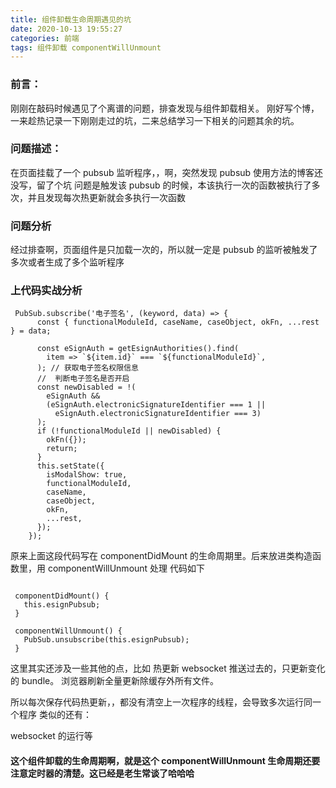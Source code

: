 ```yaml
---
title: 组件卸载生命周期遇见的坑
date: 2020-10-13 19:55:27
categories: 前端
tags: 组件卸载 componentWillUnmount
---
```


### 前言：

刚刚在敲码时候遇见了个离谱的问题，排查发现与组件卸载相关。
刚好写个博，一来趁热记录一下刚刚走过的坑，二来总结学习一下相关的问题其余的坑。

### 问题描述：

在页面挂载了一个 pubsub 监听程序，，啊，突然发现 pubsub 使用方法的博客还没写，留了个坑
问题是触发该 pubsub 的时候，本该执行一次的函数被执行了多次，并且发现每次热更新就会多执行一次函数

### 问题分析

经过排查啊，页面组件是只加载一次的，所以就一定是 pubsub 的监听被触发了多次或者生成了多个监听程序

### 上代码实战分析

```
 PubSub.subscribe('电子签名', (keyword, data) => {
      const { functionalModuleId, caseName, caseObject, okFn, ...rest } = data;

      const eSignAuth = getEsignAuthorities().find(
        item => `${item.id}` === `${functionalModuleId}`,
      ); // 获取电子签名权限信息
      //  判断电子签名是否开启
      const newDisabled = !(
        eSignAuth &&
        (eSignAuth.electronicSignatureIdentifier === 1 ||
          eSignAuth.electronicSignatureIdentifier === 3)
      );
      if (!functionalModuleId || newDisabled) {
        okFn({});
        return;
      }
      this.setState({
        isModalShow: true,
        functionalModuleId,
        caseName,
        caseObject,
        okFn,
        ...rest,
      });
    });

```

原来上面这段代码写在 componentDidMount 的生命周期里。后来放进类构造函数里，用 componentWillUnmount 处理
代码如下

```

 componentDidMount() {
   this.esignPubsub;
 }

 componentWillUnmount() {
   PubSub.unsubscribe(this.esignPubsub);
 }

```

这里其实还涉及一些其他的点，比如
热更新 websocket 推送过去的，只更新变化的 bundle。
浏览器刷新全量更新除缓存外所有文件。

所以每次保存代码热更新，，都没有清空上一次程序的线程，会导致多次运行同一个程序
类似的还有：

websocket 的运行等

#### 这个组件卸载的生命周期啊，就是这个 componentWillUnmount 生命周期还要注意定时器的清楚。这已经是老生常谈了哈哈哈
